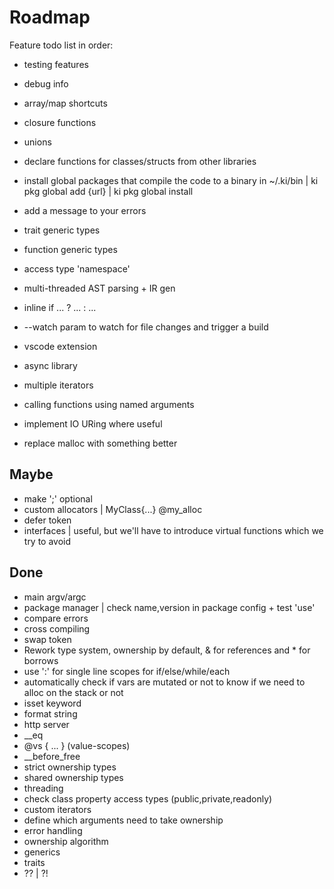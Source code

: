 
# Roadmap

Feature todo list in order:

- testing features
- debug info

- array/map shortcuts
- closure functions

- unions
- declare functions for classes/structs from other libraries
- install global packages that compile the code to a binary in ~/.ki/bin | ki pkg global add {url} | ki pkg global install
- add a message to your errors

- trait generic types
- function generic types

- access type 'namespace'
- multi-threaded AST parsing + IR gen
- inline if ... ? ... : ...
- --watch param to watch for file changes and trigger a build
- vscode extension
- async library
- multiple iterators
- calling functions using named arguments
- implement IO URing where useful
- replace malloc with something better

## Maybe

- make ';' optional
- custom allocators | MyClass{...} @my_alloc
- defer token
- interfaces | useful, but we'll have to introduce virtual functions which we try to avoid

## Done

- main argv/argc
- package manager | check name,version in package config + test 'use'
- compare errors
- cross compiling
- swap token
- Rework type system, ownership by default, & for references and * for borrows
- use ':' for single line scopes for if/else/while/each
- automatically check if vars are mutated or not to know if we need to alloc on the stack or not
- isset keyword
- format string
- http server
- __eq
- @vs { ... } (value-scopes)
- __before_free
- strict ownership types
- shared ownership types
- threading
- check class property access types (public,private,readonly)
- custom iterators
- define which arguments need to take ownership
- error handling
- ownership algorithm
- generics
- traits
- ?? | ?!

